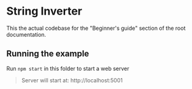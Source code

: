 # String Inverter

This the actual codebase for the "Beginner's guide" section of the root documentation.

## Running the example
Run `npm start` in this folder to start a web server

> Server will start at: http://localhost:5001
